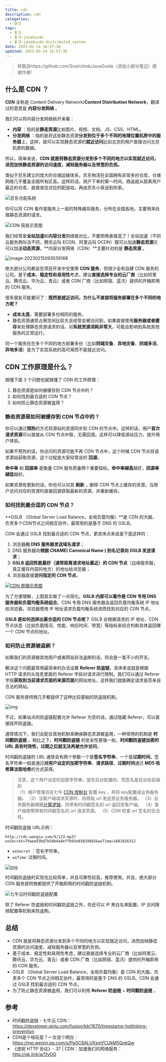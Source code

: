 ```yaml
---
title: cdn
description: cdn
categories:
  - 学习
tags:
  - 复习
  - 复习-javaGuide
  - 复习-javaGuide-distributed_system
date: 2023-02-14 16:57:38
updated: 2023-02-14 16:57:38
---
```


> 转载自https://github.com/Snailclimb/JavaGuide（添加小部分笔记）感谢作者!

## 什么是 CDN ？

**CDN** 全称是 Content Delivery Network/**Content Distribution Network**，翻译过的意思是 **内容分发网络** 。

我们可以将内容分发网络拆开来看：

- **内容** ：指的是**静态资源**比如图片、视频、文档、JS、CSS、HTML。
- **分发网络** ：指的是将这些静态资源**分发到位于多个不同的地理位置机房中的服务器**上，这样，就可以实现静态资源的**就近访问**比如北京的用户直接访问北京机房的数据。

所以，简单来说，**CDN 就是将静态资源分发到多个不同的地方以实现就近访问，进而加快静态资源的访问速度，减轻服务器以及带宽的负担。**

类似于京东建立的庞大的仓储运输体系，京东物流在全国拥有非常多的仓库，仓储网络几乎覆盖全国所有区县。这样的话，用户下单的第一时间，商品就从距离用户最近的仓库，直接发往对应的配送站，再由京东小哥送到你家。

 ![京东仓配系统](images/mypost/68747470733a2f2f67756964652d626c6f672d696d616765732e6f73732d636e2d7368656e7a68656e2e616c6979756e63732e636f6d2f6769746875622f6a61766167756964652f686967682d706572666f726d616e63652f63646e2f6a696e67646f6e672d77756c69752d63616e677065692e706e67) 

你可以将 CDN 看作是服务上一层的特殊缓存服务，分布在全国各地，主要用来处理静态资源的请求。

 ![CDN 简易示意图](images/mypost/68747470733a2f2f67756964652d626c6f672d696d616765732e6f73732d636e2d7368656e7a68656e2e616c6979756e63732e636f6d2f6769746875622f6a61766167756964652f686967682d706572666f726d616e63652f63646e2f63646e2d3130312e706e67) 

我们经常拿**全站加速**和**内容分发**网络做对比，不要把两者搞混了！全站加速（不同云服务商叫法不同，腾讯云叫 ECDN、阿里云叫 DCDN）既可以加速**静态资源**又可以加速**动态资源**，**内容分发网络（CDN）**主要针对的是 **静态资源** 。

  ![image-20230215093539168](images/mypost/image-20230215093539168.png)

绝大部分公司都会在项目开发中交使用 **CDN 服务**，但很少会有自建 CDN 服务的公司。基于**成本、稳定性和易用性**考虑，建议**直接选择专业的云厂商**（比如阿里云、腾讯云、华为云、青云）或者 CDN 厂商（比如网宿、蓝汛）提供的开箱即用的 CDN 服务。

很多朋友可能要问了：**既然是就近访问，为什么不直接将服务部署在多个不同的地方呢？**

- **成本太高**，需要部署多份相同的服务。
- 静态资源通常占用空间比较大且经常会被访问到，如果直接使用**服务器或者缓存**来处理静态资源请求的话，对**系统资源消耗非常大**，可能会影响到系统其他服务的正常运行。

同一个服务在在多个不同的地方部署多份（比如**同城灾备**、**异地灾备**、**同城多活**、**异地多活**）是为了实现系统的高可用而不是就近访问。

## CDN 工作原理是什么？

搞懂下面 3 个问题也就搞懂了 CDN 的工作原理：

1. 静态资源是如何被缓存到 CDN 节点中的？
2. 如何找到最合适的 CDN 节点？
3. 如何防止静态资源被盗用？

### 静态资源是如何被缓存到 CDN 节点中的？

你可以通过**预热**的方式将源站的资源同步到 CDN 的节点中。这样的话，用户**首次请求资源**可以直接从 CDN 节点中取，无需回源。这样可以降低源站压力，提升用户体验。

如果不预热的话，你访问的资源可能不再 CDN 节点中，这个时候 CDN 节点将请求源站获取资源，这个过程是大家经常说的 **回源**。

**命中率** 和 **回源率** 是衡量 CDN 服务质量两个重要指标。**命中率越高**越好，**回源率越低**越好。

如果资源有更新的话，你也可以对其 **刷新** ，删除 CDN 节点上缓存的资源，当用户访问对应的资源时直接回源获取最新的资源，并重新缓存。

### 如何找到最合适的 CDN 节点？

**GSLB （Global Server Load Balance，全局负载均衡）**是 CDN 的大脑，负责多个CDN节点之间相互协作，最常用的是基于 DNS 的 GSLB。

CDN 会通过 GSLB 找到最合适的 CDN 节点，更具体点来说是下面这样的：

1. 浏览器**向 DNS 服务器发送域名请求**；
2. DNS 服务器向**根据 CNAME( Canonical Name ) 别名记录向 GSLB 发送请求**；
3. **GSLB 返回性能最好（通常距离请求地址最近）的 CDN 节点**（边缘服务器，真正缓存内容的地方）的地址给浏览器；
4. 浏览器直接**访问指定的 CDN 节点**。

[![CDN 原理示意图](https://camo.githubusercontent.com/a4a53932842293cc9fd7301a404bc0f8225b02625f8495c2c0bd415dac60d277/68747470733a2f2f67756964652d626c6f672d696d616765732e6f73732d636e2d7368656e7a68656e2e616c6979756e63732e636f6d2f6769746875622f6a61766167756964652f686967682d706572666f726d616e63652f63646e2f63646e2d6f766572766965772e706e67)](https://camo.githubusercontent.com/a4a53932842293cc9fd7301a404bc0f8225b02625f8495c2c0bd415dac60d277/68747470733a2f2f67756964652d626c6f672d696d616765732e6f73732d636e2d7368656e7a68656e2e616c6979756e63732e636f6d2f6769746875622f6a61766167756964652f686967682d706572666f726d616e63652f63646e2f63646e2d6f766572766965772e706e67)

为了方便理解，上图其实做了一点简化。**GSLB 内部可以看作是 CDN 专用 DNS 服务器和负载均衡系统组合**。CDN 专用 DNS 服务器会返回负载均衡系统 IP 地址给浏览器，浏览器使用 IP 地址请求负载均衡系统进而找到对应的 CDN 节点。

**GSLB 是如何选择出最合适的 CDN 节点呢？** GSLB 会根据请求的 IP 地址、CDN 节点状态（比如负载情况、性能、响应时间、带宽）等指标来综合判断具体返回哪一个 CDN 节点的地址。

### 如何防止资源被盗刷？

如果我们的资源被其他用户或者网站非法盗刷的话，将会是一笔不小的开支。

解决这个问题最常用最简单的办法设置 **Referer 防盗链**，具体来说就是根据 HTTP 请求的头信息里面的 Referer 字段对请求进行限制。我们可以通过 Referer 字段**获取到当前请求页面的来源页面**的网站地址，这样我们就能确定请求是否来自合法的网站。

CDN 服务提供商几乎都提供了这种比较基础的防盗链机制。

 ![img](images/mypost/68747470733a2f2f67756964652d626c6f672d696d616765732e6f73732d636e2d7368656e7a68656e2e616c6979756e63732e636f6d2f6769746875622f6a61766167756964652f686967682d706572666f726d616e63652f63646e2f636e642d74656e63656e742d636c6f75642d616e74692d74686566742e706e67)

不过，如果站点的防盗链配置允许 Referer 为空的话，通过隐藏 Referer，可以直接绕开防盗链。

通常情况下，我们会配合其他机制来确保静态资源被盗用，一种常用的机制是 **时间戳防盗链** 。相比之下，**时间戳防盗链** 的安全性更强一些。**时间戳防盗链加密的 URL 具有时效性，过期之后就无法再被允许访问**。

时间戳防盗链的 URL 通常会有两个参数一个是**签名字符串**，一个是**过期时间**。签名字符串一般是通过**对用户设定的加密字符串**、**请求路径**、**过期时间**通过 **MD5 哈希算法取哈希**的方式获得。

> 注意，这个用户设定的加密字符串，是在后台配置的，而签名是后台给前端的  
> （1）用户管理员在七牛 [CDN 控制台](https://portal.qiniu.com/cdn/domain) 配置 key ，并将 key配置进业务服务器。
> （2）当客户端请求资源时，将原始 url 发送至业务服务器。
> （3）业务服务器根据[计算逻辑](https://developer.qiniu.com/fusion/3841/timestamp-hotlinking-prevention-fusion#3)，将带有时间戳签名的 url 返回至客户端。
> （4）客户端使用带有时间戳签名的 url 请求资源。
> （5）CDN 检查 url 签名的合法性。

时间戳防盗链 URL示例：

```
http://cdn.wangsu.com/4/123.mp3? wsSecret=79aead3bd7b5db4adeffb93a010298b5&wsTime=1601026312
```

- `wsSecret` ：签名字符串。
- `wsTime`: 过期时间。

[![img](https://camo.githubusercontent.com/84449c907ccfdeca1668766dfd86024e47508e8e921f0b0bd0e1038eb0d6e020/68747470733a2f2f67756964652d626c6f672d696d616765732e6f73732d636e2d7368656e7a68656e2e616c6979756e63732e636f6d2f6769746875622f6a61766167756964652f686967682d706572666f726d616e63652f63646e2f74696d657374616d702d616e74692d74686566742e706e67)](https://camo.githubusercontent.com/84449c907ccfdeca1668766dfd86024e47508e8e921f0b0bd0e1038eb0d6e020/68747470733a2f2f67756964652d626c6f672d696d616765732e6f73732d636e2d7368656e7a68656e2e616c6979756e63732e636f6d2f6769746875622f6a61766167756964652f686967682d706572666f726d616e63652f63646e2f74696d657374616d702d616e74692d74686566742e706e67)

时间戳防盗链的实现也比较简单，并且可靠性较高，推荐使用。并且，绝大部分 CDN 服务提供商都提供了开箱即用的时间戳防盗链机制。

 ![七牛云时间戳防盗链配置](images/mypost/68747470733a2f2f67756964652d626c6f672d696d616765732e6f73732d636e2d7368656e7a68656e2e616c6979756e63732e636f6d2f6769746875622f6a61766167756964652f686967682d706572666f726d616e63652f63646e2f71696e697579756e2d74696d657374616d702d616e74692d74686566742e706e67) 

除了 Referer 防盗链和时间戳防盗链之外，你还可以 IP 黑白名单配置、IP 访问限频配置等机制来防盗刷。

## 总结

- CDN 就是将静态资源分发到多个不同的地方以实现就近访问，进而加快静态资源的访问速度，减轻服务器以及带宽的负担。
- 基于成本、稳定性和易用性考虑，建议直接选择专业的云厂商（比如阿里云、腾讯云、华为云、青云）或者 CDN 厂商（比如网宿、蓝汛）提供的开箱即用的 CDN 服务。
- GSLB （Global Server Load Balance，全局负载均衡）是 CDN 的大脑，负责多个 CDN 节点之间相互协作，最常用的是基于 DNS 的 GSLB。CDN 会通过 GSLB 找到最合适的 CDN 节点。
- 为了防止静态资源被盗用，我们可以利用 **Referer 防盗链** + **时间戳防盗链** 。

## 参考

- 时间戳防盗链 - 七牛云 CDN：https://developer.qiniu.com/fusion/kb/1670/timestamp-hotlinking-prevention
- CDN是个啥玩意？一文说个明白：https://mp.weixin.qq.com/s/Pp0C8ALUXsmYCUkM5QnkQw
- 《透视 HTTP 协议》- 37 | CDN：加速我们的网络服务：http://gk.link/a/11yOG
